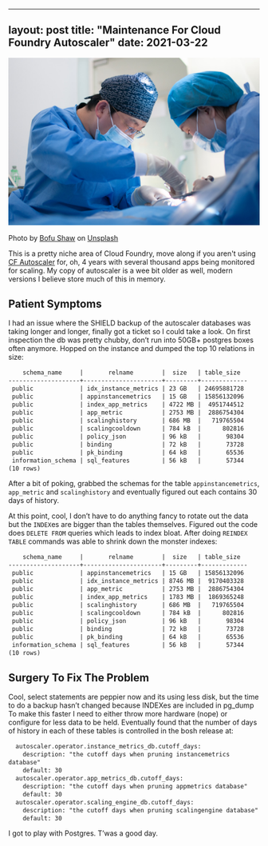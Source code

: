 
---
layout: post
title: "Maintenance For Cloud Foundry Autoscaler"
date: 2021-03-22
---

![map](https://raw.githubusercontent.com/cweibel/ghost_blog_pics/master/bofu-shaw-HIcAsbl2dBA-unsplash.jpg)

Photo by [Bofu Shaw](https://unsplash.com/@hikeshaw?utm_source=unsplash&utm_medium=referral&utm_content=creditCopyText) on [Unsplash](https://unsplash.com/s/photos/uri?utm_source=unsplash&utm_medium=referral&utm_content=creditCopyText)
  


This is a pretty niche area of Cloud Foundry, move along if you aren't using [CF Autoscaler](https://www.cloudfoundry.org/blog/cloud-foundry-app-autoscaler-project-has-graduated/) for, oh, 4 years with several thousand apps being monitored for scaling.  My copy of autoscaler is a wee bit older as well, modern versions I believe store much of this in memory.

## Patient Symptoms

I had an issue where the SHIELD backup of the autoscaler databases was taking longer and longer, finally got a ticket so I could take a look.
On first inspection the db was pretty chubby, don’t run into 50GB+ postgres boxes often anymore.  Hopped on the instance and dumped the top 10 relations in size:

```
    schema_name     |       relname        |  size   | table_size
--------------------+----------------------+---------+-------------
 public             | idx_instance_metrics | 23 GB   | 24695881728
 public             | appinstancemetrics   | 15 GB   | 15856132096
 public             | index_app_metrics    | 4722 MB |  4951744512
 public             | app_metric           | 2753 MB |  2886754304
 public             | scalinghistory       | 686 MB  |   719765504
 public             | scalingcooldown      | 784 kB  |      802816
 public             | policy_json          | 96 kB   |       98304
 public             | binding              | 72 kB   |       73728
 public             | pk_binding           | 64 kB   |       65536
 information_schema | sql_features         | 56 kB   |       57344
(10 rows)
```

After a bit of poking, grabbed the schemas for the table `appinstancemetrics`, `app_metric`  and `scalinghistory` and eventually figured out each contains 30 days of history.

At this point, cool, I don’t have to do anything fancy to rotate out the data but the `INDEX`es are bigger than the tables themselves.  Figured out the code does `DELETE FROM` queries which leads to index bloat.  After doing `REINDEX TABLE` commands was able to shrink down the monster indexes:

```
    schema_name     |       relname        |  size   | table_size
--------------------+----------------------+---------+-------------
 public             | appinstancemetrics   | 15 GB   | 15856132096
 public             | idx_instance_metrics | 8746 MB |  9170403328
 public             | app_metric           | 2753 MB |  2886754304
 public             | index_app_metrics    | 1783 MB |  1869365248
 public             | scalinghistory       | 686 MB  |   719765504
 public             | scalingcooldown      | 784 kB  |      802816
 public             | policy_json          | 96 kB   |       98304
 public             | binding              | 72 kB   |       73728
 public             | pk_binding           | 64 kB   |       65536
 information_schema | sql_features         | 56 kB   |       57344
(10 rows)
```

## Surgery To Fix The Problem

Cool, select statements are peppier now and its using less disk, but the time to do a backup hasn’t changed because INDEXes are included in pg_dump
To make this faster I need to either throw more hardware (nope) or configure for less data to be held.  Eventually found that the number of days of history in each of these tables is controlled in the bosh release at:

```
  autoscaler.operator.instance_metrics_db.cutoff_days:
    description: "the cutoff days when pruning instancemetrics database"
    default: 30
  autoscaler.operator.app_metrics_db.cutoff_days:
    description: "the cutoff days when pruning appmetrics database"
    default: 30
  autoscaler.operator.scaling_engine_db.cutoff_days:
    description: "the cutoff days when pruning scalingengine database"
    default: 30
```

I got to play with Postgres.  T’was a good day.